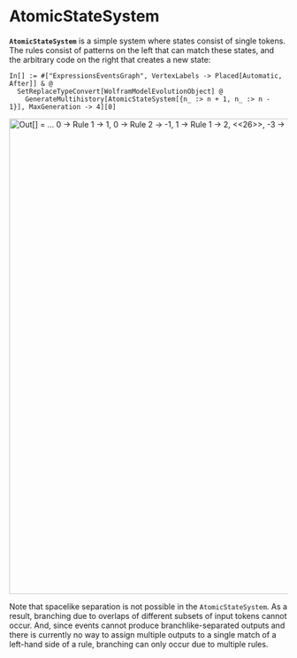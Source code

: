 # AtomicStateSystem

**`AtomicStateSystem`** is a simple system where states consist of single tokens. The rules consist of patterns on the
left that can match these states, and the arbitrary code on the right that creates a new state:

```wl
In[] := #["ExpressionsEventsGraph", VertexLabels -> Placed[Automatic, After]] & @
  SetReplaceTypeConvert[WolframModelEvolutionObject] @
    GenerateMultihistory[AtomicStateSystem[{n_ :> n + 1, n_ :> n - 1}], MaxGeneration -> 4][0]
```

<img src="/Documentation/Images/AtomicStateSystemExample.png"
     width="858.6"
     alt="Out[] = ... 0 -> Rule 1 -> 1, 0 -> Rule 2 -> -1, 1 -> Rule 1 -> 2, <<26>>, -3 -> Rule 2 -> -4 ...">

Note that spacelike separation is not possible in the `AtomicStateSystem`. As a result, branching due to overlaps of
different subsets of input tokens cannot occur. And, since events cannot produce branchlike-separated outputs and there
is currently no way to assign multiple outputs to a single match of a left-hand side of a rule, branching can only occur
due to multiple rules.
